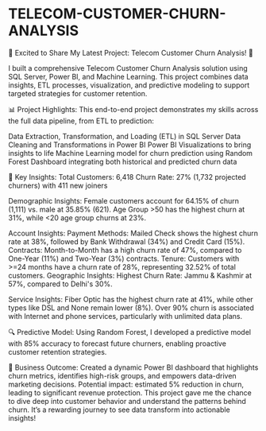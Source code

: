 # TELECOM-CUSTOMER-CHURN-ANALYSIS

🌟 Excited to Share My Latest Project: Telecom Customer Churn Analysis! 🚀

I built a comprehensive Telecom Customer Churn Analysis solution using SQL Server, Power BI, and Machine Learning. This project combines data insights, ETL processes, visualization, and predictive modeling to support targeted strategies for customer retention.

📊 Project Highlights:
This end-to-end project demonstrates my skills across the full data pipeline, from ETL to prediction:

Data Extraction, Transformation, and Loading (ETL) in SQL Server
Data Cleaning and Transformations in Power BI
Power BI Visualizations to bring insights to life
Machine Learning model for churn prediction using Random Forest
Dashboard integrating both historical and predicted churn data

📝 Key Insights:
Total Customers: 6,418
Churn Rate: 27% (1,732 projected churners) with 411 new joiners

Demographic Insights:
Female customers account for 64.15% of churn (1,111) vs. male at 35.85% (621).
Age Group >50 has the highest churn at 31%, while <20 age group churns at 23%.

Account Insights:
Payment Methods: Mailed Check shows the highest churn rate at 38%, followed by Bank Withdrawal (34%) and Credit Card (15%).
Contracts: Month-to-Month has a high churn rate of 47%, compared to One-Year (11%) and Two-Year (3%) contracts.
Tenure: Customers with >=24 months have a churn rate of 28%, representing 32.52% of total customers.
Geographic Insights:
Highest Churn Rate: Jammu & Kashmir at 57%, compared to Delhi's 30%.

Service Insights:
Fiber Optic has the highest churn rate at 41%, while other types like DSL and None remain lower (8%).
Over 90% churn is associated with Internet and phone services, particularly with unlimited data plans.

🔍 Predictive Model:
Using Random Forest, I developed a predictive model with 85% accuracy to forecast future churners, enabling proactive customer retention strategies.

🚀 Business Outcome:
Created a dynamic Power BI dashboard that highlights churn metrics, identifies high-risk groups, and empowers data-driven marketing decisions.
Potential impact: estimated 5% reduction in churn, leading to significant revenue protection.
This project gave me the chance to dive deep into customer behavior and understand the patterns behind churn. It’s a rewarding journey to see data transform into actionable insights!

